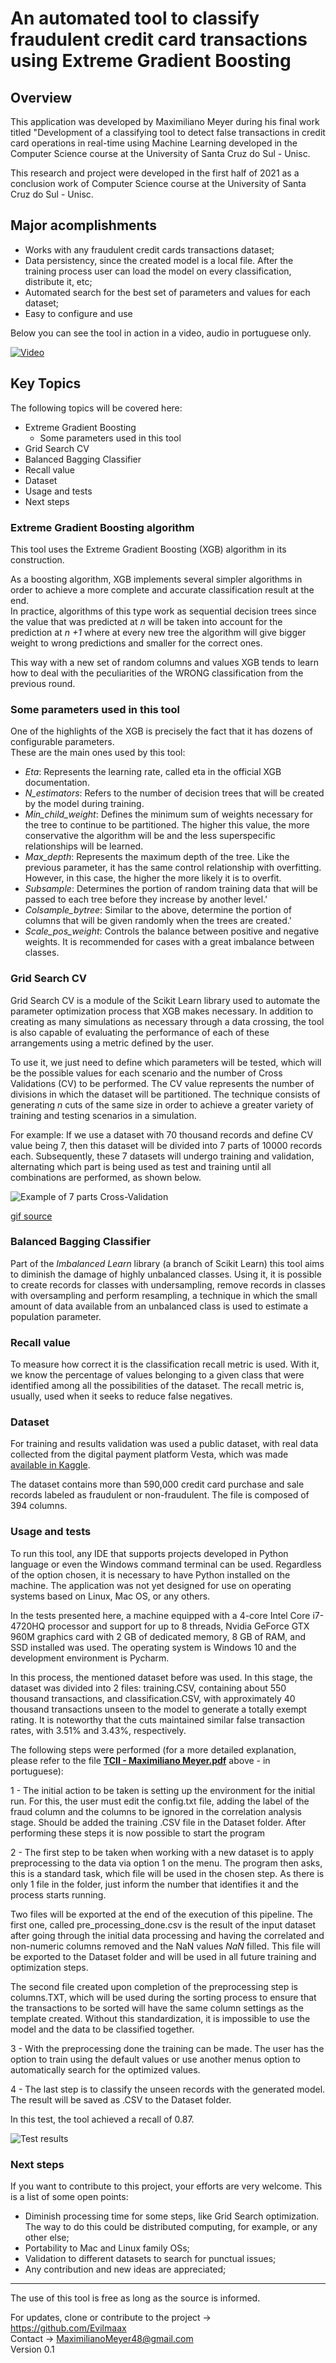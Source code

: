 # An automated tool to classify fraudulent credit card transactions using Extreme Gradient Boosting

## Overview

This application was developed by Maximiliano Meyer during his final work titled "Development of a classifying tool to detect false transactions in credit card operations 
in real-time using Machine Learning developed in the Computer Science course at the University of Santa Cruz do Sul - Unisc.

This research and project were developed in the first half of 2021 as a conclusion work of Computer Science course at the University of Santa Cruz do Sul - Unisc.

## Major acomplishments

* Works with any fraudulent credit cards transactions dataset;
* Data persistency, since the created model is a local file. After the training process user can load the model on every classification, distribute it, etc;
* Automated search for the best set of parameters and values for each dataset;
* Easy to configure and use

Below you can see the tool in action in a video, audio in portuguese only.

[![Video](https://img.youtube.com/vi/fnnyos9uOos/0.jpg)](https://www.youtube.com/watch?v=fnnyos9uOos)


## Key Topics

The following topics will be covered here:
* Extreme Gradient Boosting
  * Some parameters used in this tool
* Grid Search CV
* Balanced Bagging Classifier
* Recall value
* Dataset
* Usage and tests
* Next steps

### Extreme Gradient Boosting algorithm

This tool uses the Extreme Gradient Boosting (XGB) algorithm in its construction.

As a boosting algorithm, XGB implements several simpler algorithms in order to achieve a more complete and accurate classification result at the end.<br>
In practice, algorithms of this type work as sequential decision trees since the value that was predicted at <i> n </i> will be taken into account for the prediction at <i> n +1</i> where at every new tree the algorithm will give bigger weight to wrong predictions and smaller for the correct ones. 

This way with a new set of random columns and values XGB tends to learn how to deal with the peculiarities of the WRONG classification from the previous round.

### Some parameters used in this tool

One of the highlights of the XGB is precisely the fact that it has dozens of configurable parameters.<br>
These are the main ones used by this tool:

* <i>Eta</i>: Represents the learning rate, called eta in the official XGB documentation.<br>
* <i>N_estimators</i>: Refers to the number of decision trees that will be created by the model during training.<br>
* <i>Min_child_weight</i>: Defines the minimum sum of weights necessary for the tree to continue to be partitioned. The higher this value, the more conservative the algorithm will be and the less superspecific relationships will be learned.<br>
* <i>Max_depth</i>: Represents the maximum depth of the tree. Like the previous parameter, it has the same control relationship with overfitting. However, in this case, the higher the more likely it is to overfit.<br>
* <i>Subsample</i>: Determines the portion of random training data that will be passed to each tree before they increase by another level.'
* <i>Colsample_bytree</i>: Similar to the above, determine the portion of columns that will be given randomly when the trees are created.'
* <i>Scale_pos_weight</i>: Controls the balance between positive and negative weights. It is recommended for cases with a great imbalance between classes.

### Grid Search CV

Grid Search CV is a module of the Scikit Learn library used to automate the parameter optimization process that XGB makes necessary. In addition to creating as many simulations as necessary through a data crossing, the tool is also capable of evaluating the performance of each of these arrangements using a metric defined by the user.

To use it, we just need to define which parameters will be tested, which will be the possible values for each scenario and the number of Cross Validations (CV) to be performed. The CV value represents the number of divisions in which the dataset will be partitioned. The technique consists of generating <i>n</i> cuts of the same size in order to achieve a greater variety of training and testing scenarios in a simulation. 
 
For example: If we use a dataset with 70 thousand records and define CV value being 7, then this dataset will be divided into 7 parts of 10000 records each. Subsequently, these 7 datasets will undergo training and validation, alternating which part is being used as test and training until all combinations are performed, as shown below.

![Example of 7 parts Cross-Validation](https://i.stack.imgur.com/padg4.gif)

[gif source](https://stackoverflow.com/questions/31947183/how-to-implement-walk-forward-testing-in-sklearn)
 
### Balanced Bagging Classifier

Part of the <i>Imbalanced Learn</i> library (a branch of Scikit Learn) this tool aims to diminish the damage of highly unbalanced classes. Using it, it is possible to create records for classes with undersampling, remove records in classes with oversampling and perform resampling, a technique in which the small amount of data available from an unbalanced class is used to estimate a population parameter.

### Recall value

To measure how correct it is the classification recall metric is used. With it, we know the percentage of values belonging to a given class that were identified among all the possibilities of the dataset. The recall metric is, usually, used when it seeks to reduce false negatives.

### Dataset

For training and results validation was used a public dataset, with real data collected from the digital payment platform Vesta, which was made [available in Kaggle](https://www.kaggle.com/c/ieee-fraud-detection/data).

The dataset contains more than 590,000 credit card purchase and sale records labeled as fraudulent or non-fraudulent. The file is composed of 394 columns.

### Usage and tests

To run this tool, any IDE that supports projects developed in Python language or even the Windows command terminal can be used. Regardless of the option chosen, it is necessary to have Python installed on the machine. The application was not yet designed for use on operating systems based on Linux, Mac OS, or any others.

In the tests presented here, a machine equipped with a 4-core Intel Core i7-4720HQ processor and support for up to 8 threads, Nvidia GeForce GTX 960M graphics card with 2 GB of dedicated memory, 8 GB of RAM, and SSD installed was used. The operating system is Windows 10 and the development environment is Pycharm.

In this process, the mentioned dataset before was used. In this stage, the dataset was divided into 2 files: training.CSV, containing about 550 thousand transactions, and classification.CSV, with approximately 40 thousand transactions unseen to the model to generate a totally exempt rating. It is noteworthy that the cuts maintained similar false transaction rates, with 3.51% and 3.43%, respectively.

The following steps were performed (for a more detailed explanation, please refer to the file **[TCII - Maximiliano Meyer.pdf](https://github.com/Evilmaax/Automated_Fraud_Detection_Classifier/blob/13d7c47020f2d40e33cc05d2356e190c7d3c8020/TCII%20-%20Maximiliano%20Meyer.pdf)** above - in portuguese):

1 - The initial action to be taken is setting up the environment for the initial run. For this, the user must edit the config.txt file, adding the label of the fraud column and the columns to be ignored in the correlation analysis stage. Should be added the training .CSV file in the Dataset folder. After performing these steps it is now possible to start the program

2 - The first step to be taken when working with a new dataset is to apply preprocessing to the data via option 1 on the menu. The program then asks, this is a standard task, which file will be used in the chosen step. As there is only 1 file in the folder, just inform the number that identifies it and the process starts running.

Two files will be exported at the end of the execution of this pipeline. The first one, called pre_processing_done.csv is the result of the input dataset after going through the initial data processing and having the correlated and non-numeric columns removed and the NaN values <i>NaN</i> filled. This file will be exported to the Dataset folder and will be used in all future training and optimization steps.

The second file created upon completion of the preprocessing step is columns.TXT, which will be used during the sorting process to ensure that the transactions to be sorted will have the same column settings as the template created. Without this standardization, it is impossible to use the model and the data to be classified together.

3 - With the preprocessing done the training can be made. The user has the option to train using the default values or use another menus option to automatically search for the optimized values.

4 - The last step is to classify the unseen records with the generated model. The result will be saved as .CSV to the Dataset folder.

In this test, the tool achieved a recall of 0.87.


![Test results](https://i.ibb.co/0JcqvBg/fdvdv.jpg)

### Next steps

If you want to contribute to this project, your efforts are very welcome. This is a list of some open points:

* Diminish processing time for some steps, like Grid Search optimization. The way to do this could be distributed computing, for example, or any other else;
* Portability to Mac and Linux family OSs;
* Validation to different datasets to search for punctual issues;
* Any contribution and new ideas are appreciated;


*******************************************************

The use of this tool is free as long as the source is informed.

For updates, clone or contribute to the project -> https://github.com/Evilmaax<br>
Contact -> MaximilianoMeyer48@gmail.com<br>
Version 0.1
